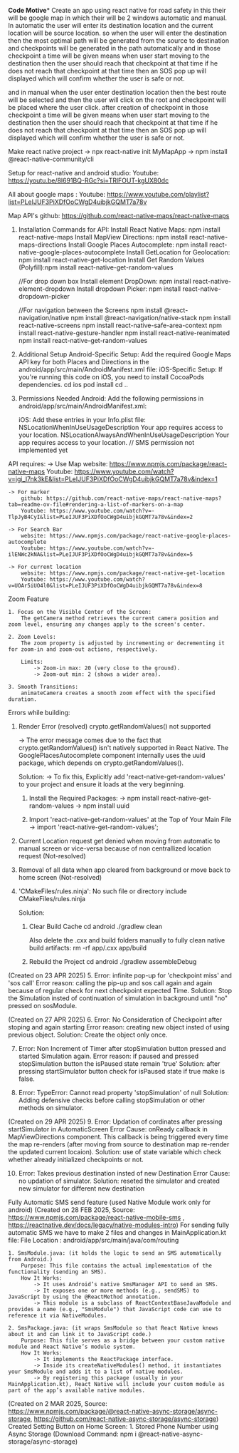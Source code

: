 ****Code Motive*****
Create an app using react native for road safety in this their will be google map in which their will be 2 windows automatic and manual.
In automatic the user will enter its destination location and the current location will be source location. so when the user will enter the destination then the most optimal path will be generated from the source to destination and  checkpoints will be generated in the path automatically and in those checkpoint a time will be given means when user start moving to the destination then the user should reach that checkpoint at that time if he does not reach that checkpoint at that time then an SOS pop up will displayed which will confirm whether the user is safe or not.

and in manual when the user enter destination location then the best route will be selected and then the user will click on the root  and checkpoint will be placed where the user click. after creation of checkpoint in those checkpoint a time will be given means when user start moving to the destination then the user should reach that checkpoint at that time if he does not reach that checkpoint at that time then an SOS pop up will displayed which will confirm whether the user is safe or not.


Make react native project
    -> npx react-native init MyMapApp
    -> npm install @react-native-community/cli


Setup for react-native and android studio:
Youtube: https://youtu.be/8l691BQ-RGc?si=TRlFOUT-kgUX80dc


All about google maps : 
Youtube: https://www.youtube.com/playlist?list=PLeIJUF3PiXDfOoCWgD4uibjkGQMT7a78v


Map API's
    github: https://github.com/react-native-maps/react-native-maps


1. Installation Commands for API:
   Install React Native Maps:           npm install react-native-maps
   Install MapView Directions:          npm install react-native-maps-directions
   Install Google Places Autocomplete:  npm install react-native-google-places-autocomplete
   Install GetLocation for Geolocation: npm install react-native-get-location
   Install Get Random Values (Polyfill):npm install react-native-get-random-values

   //For drop down box
   Install element DropDown:            npm install react-native-element-dropdown
   Install dropdown Picker:             npm install react-native-dropdown-picker

   //For navigation between the Screens
   npm install @react-navigation/native 
   npm install @react-navigation/native-stack 
   npm install react-native-screens 
   npm install react-native-safe-area-context 
   npm install react-native-gesture-handler 
   npm install react-native-reanimated 
   npm install react-native-get-random-values


2. Additional Setup
    Android-Specific Setup:
        Add the required Google Maps API key for both Places and Directions in the android/app/src/main/AndroidManifest.xml file:
        <meta-data
            android:name="com.google.android.geo.API_KEY"
            android:value="YOUR_GOOGLE_MAPS_API_KEY" 
        />
    iOS-Specific Setup:
        If you're running this code on iOS, you need to install CocoaPods dependencies.
        cd ios
        pod install
        cd ..

3. Permissions Needed
    Android:
        Add the following permissions in android/app/src/main/AndroidManifest.xml:
        <uses-permission android:name="android.permission.ACCESS_FINE_LOCATION" />
        <uses-permission android:name="android.permission.ACCESS_COARSE_LOCATION" />
        <uses-permission android:name="android.permission.SEND_SMS" />
    
    iOS:
        Add these entries in your Info.plist file:
        <key>NSLocationWhenInUseUsageDescription</key>
        <string>Your app requires access to your location.</string>
        <key>NSLocationAlwaysAndWhenInUseUsageDescription</key>
        <string>Your app requires access to your location.</string>
        // SMS permission not implemented yet


API requires:
    -> Use Map
        website: https://www.npmjs.com/package/react-native-maps
        Youtube: https://www.youtube.com/watch?v=jgi_I7nk3kE&list=PLeIJUF3PiXDfOoCWgD4uibjkGQMT7a78v&index=1

    -> For marker
        github: https://github.com/react-native-maps/react-native-maps?tab=readme-ov-file#rendering-a-list-of-markers-on-a-map
        Youtube: https://www.youtube.com/watch?v=-TlpJyB4CyI&list=PLeIJUF3PiXDfOoCWgD4uibjkGQMT7a78v&index=2

    -> For Search Bar
        website: https://www.npmjs.com/package/react-native-google-places-autocomplete
        Youtube: https://www.youtube.com/watch?v=-ilENWc2kNA&list=PLeIJUF3PiXDfOoCWgD4uibjkGQMT7a78v&index=5

    -> For current location
        website: https://www.npmjs.com/package/react-native-get-location
        Youtube: https://www.youtube.com/watch?v=UOAr5iUO4l0&list=PLeIJUF3PiXDfOoCWgD4uibjkGQMT7a78v&index=8


Zoom Feature

    1. Focus on the Visible Center of the Screen:
        The getCamera method retrieves the current camera position and zoom level, ensuring any changes apply to the screen's center.

    2. Zoom Levels:
        The zoom property is adjusted by incrementing or decrementing it for zoom-in and zoom-out actions, respectively.
        
        Limits:
            -> Zoom-in max: 20 (very close to the ground).
            -> Zoom-out min: 2 (shows a wider area).
        
    3. Smooth Transitions:
        animateCamera creates a smooth zoom effect with the specified duration.


Errors while building:
1. Render Error (resolved)
    crypto.getRandomValues() not supported
    
    -> The error message comes due to the fact that crypto.getRandomValues() isn't natively supported in React Native. The GooglePlacesAutocomplete component internally uses the uuid package, which depends on crypto.getRandomValues().

    Solution: 
    -> To fix this, Explicitly add 'react-native-get-random-values' to your project and ensure it loads at the very beginning.
    1.  Install the Required Packages:
        -> npm install react-native-get-random-values
        -> npm install uuid

    2.  Import 'react-native-get-random-values' at the Top of Your Main File
        -> import 'react-native-get-random-values';

2. Current Location request get denied when moving from automatic to manual screen or vice-versa because of non     centrallized location request (Not-resolved)

3. Removal of all data when app cleared from background or move back to home screen (Not-resolved)

4. 'CMakeFiles/rules.ninja': No such file or directory
                 include CMakeFiles/rules.ninja
    
    Solution: 
    1. Clear Build Cache
            cd android
            ./gradlew clean

        Also delete the .cxx and build folders manually to fully clean native build artifacts:
        rm -rf app/.cxx app/build

    2. Rebuild the Project
        cd android
        ./gradlew assembleDebug

(Created on 23 APR 2025)
5.  Error: infinite pop-up for 'checkpoint miss' and 'sos call' 
    Error reason: calling the pip-up and sos call again and again because of regular check for
        next checkpoint expected Time.
    Solution: Stop the Simulation insted of continuation of simulation in background until "no"
    pressed on sosModule.


(Created on 27 APR 2025)
6.  Error: No Consideration of Checkpoint after stoping and again starting
    Error reason: creating new object insted of using previous object.
    Solution: Create the object only once.

7.  Error: Non Increment of Timer after stopSimulation button pressed and
        started Simulation again.
    Error reason: if paused and pressed stopSimulation button the isPaused state remain 'true'
    Solution: after pressing startSimulator button check for isPaused state if true make is 
        false.

8.  Error: TypeError: Cannot read property 'stopSimulation' of null
    Solution: Adding defensive checks before calling stopSimulation or other methods on
        simulator.


(Created on 29 APR 2025)
9.  Error: Updation of cordinates after pressing startSimulator in AutomaticScreen
    Error Cause: onReady callback in MapViewDirections component. This callback is being triggered every time the map re-renders (after moving from source to destination map re-render the updated current locaion).
    Solution: use of state variable which check whether already initialized checkpoints or not.

10. Error: Takes previous destination insted of new Destination
    Error Cause: no updation of simulator.
    Solution: reseted the simulator and created new simulator for different new destination


Fully Automatic SMS send feature (used Native Module work only for android)
(Created on 28 FEB 2025, Source: https://www.npmjs.com/package/react-native-mobile-sms , https://reactnative.dev/docs/legacy/native-modules-intro)
    For sending fully automatic SMS we have to make 2 files and changes in MainApplication.kt file:
    File Location : android/app/src/main/java/com/routing

    1. SmsModule.java: (it holds the logic to send an SMS automatically from Android.)
        Purpose: This file contains the actual implementation of the functionality (sending an SMS).
        How It Works:
            -> It uses Android’s native SmsManager API to send an SMS.
            -> It exposes one or more methods (e.g., sendSMS) to JavaScript by using the @ReactMethod annotation.
            -> This module is a subclass of ReactContextBaseJavaModule and provides a name (e.g., "SmsModule") that JavaScript code can use to reference it via NativeModules.

    2. SmsPackage.java: (it wraps SmsModule so that React Native knows about it and can link it to JavaScript code.)
        Purpose: This file serves as a bridge between your custom native module and React Native’s module system.
        How It Works:
            -> It implements the ReactPackage interface.
            -> Inside its createNativeModules() method, it instantiates your SmsModule and adds it to a list of native modules.
            -> By registering this package (usually in your MainApplication.kt), React Native will include your custom module as part of the app’s available native modules.


(Created on 2 MAR 2025, Source: https://www.npmjs.com/package/@react-native-async-storage/async-storage, https://github.com/react-native-async-storage/async-storage)
Created Setting Button on Home Screen:
    1. Stored Phone Number using Async Storage (Download Command: npm i @react-native-async-storage/async-storage)
